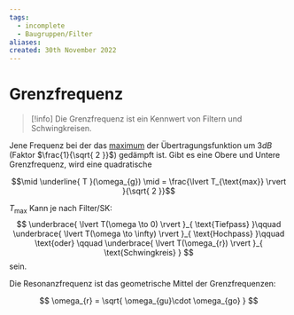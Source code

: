 ```yaml
---
tags:
  - incomplete
  - Baugruppen/Filter
aliases: 
created: 30th November 2022
---
```


# Grenzfrequenz

> [!info] Die Grenzfrequenz ist ein Kennwert von Filtern und Schwingkreisen.

Jene Frequenz bei der das [maximum](Extremwert.md) der Übertragungsfunktion um $3dB$ (Faktor $\frac{1}{\sqrt{ 2 }}$) gedämpft ist. Gibt es eine Obere und Untere Grenzfrequenz, wird eine quadratische 

$$\mid \underline{ T }(\omega_{g}) \mid = \frac{\lvert T_{\text{max}} \rvert }{\sqrt{ 2 }}$$

$T_{\text{max}}$ Kann je nach Filter/SK:
$$
\underbrace{ \lvert T(\omega \to 0) \rvert }_{ \text{Tiefpass} }\qquad \underbrace{ \lvert T(\omega \to \infty) \rvert }_{ \text{Hochpass} }\qquad \text{oder} \qquad \underbrace{ \lvert T(\omega_{r}) \rvert  }_{ \text{Schwingkreis} }  
$$
sein.

Die Resonanzfrequenz ist das geometrische Mittel der Grenzfrequenzen:

$$
\omega_{r} = \sqrt{ \omega_{gu}\cdot \omega_{go} }
$$
